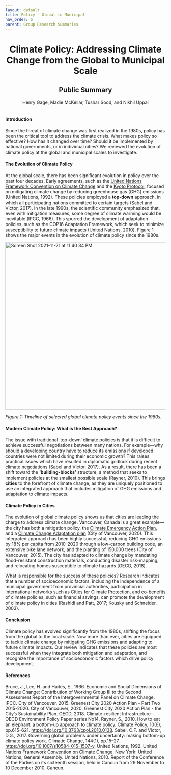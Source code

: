 ```yaml
---
layout: default
title: Policy - Global to Municipal
nav_order: 6
parent: Group Research Summaries 
---
```


<div align="center"><h1>Climate Policy: Addressing Climate Change from the Global to Municipal Scale</h1></div>
<div align="center"><h2>Public Summary</h2></div>
<div align="center">Henry Gage, Madie McKellar, Tushar Sood, and Nikhil Uppal</div>
<br>

#### Introduction

Since the threat of climate change was first realized in the 1980s, policy has been the critical tool to address the climate crisis. What makes policy so effective? How has it changed over time? Should it be implemented by national governments, or in individual cities? We reviewed the evolution of climate policy at the global and municipal scales to investigate.

#### The Evolution of Climate Policy

At the global scale, there has been significant evolution in policy over the past four decades. Early agreements, such as the [United Nations Framework Convention on Climate Change](https://unfccc.int/files/essential_background/background_publications_htmlpdf/application/pdf/conveng.pdf) and the [Kyoto Protocol](https://unfccc.int/resource/docs/convkp/kpeng.pdf), focused on mitigating climate change by reducing greenhouse gas (GHG) emissions (United Nations, 1992). These policies employed a **top-down** approach, in which all participating nations committed to certain targets (Sabel and Victor, 2017). In the late 1990s, the scientific community emphasized that, even with mitigation measures, some degree of climate warming would be inevitable (IPCC, 1966). This spurred the development of adaptation policies, such as the COP16 Adaptation Framework, which seek to minimize susceptibility to future climate impacts (United Nations, 2010). Figure 1 shows the major events in the evolution of climate policy since the 1980s.

<img width="525" alt="Screen Shot 2021-11-21 at 11 40 34 PM" src="https://user-images.githubusercontent.com/93094100/142802176-0e877955-28ea-4f90-8760-ca7bf50e3042.png">

*Figure 1: Timeline of selected global climate policy events since the 1980s.*

#### Modern Climate Policy: What is the Best Approach?

The issue with traditional ‘top-down’ climate policies is that it is difficult to achieve successful negotiations between many nations. For example—why should a developing country have to reduce its emissions if developed countries were not limited during their economic growth? This raises practical issues which have resulted in diplomatic gridlock during recent climate negotiations (Sabel and Victor, 2017). As a result, there has been a shift toward the **‘building-blocks’** structure, a method that seeks to implement policies at the smallest possible scale (Rayner, 2010). This brings **cities** to the forefront of climate change, as they are uniquely positioned to use an integrated approach that includes mitigation of GHG emissions and adaptation to climate impacts. 

#### Climate Policy in Cities

The evolution of global climate policy shows us that cities are leading the charge to address climate change. Vancouver, Canada is a great example—the city has both a mitigation policy, the [Climate Emergency Action Plan](https://vancouver.ca/green-vancouver/vancouvers-climate-emergency.aspx), and a [Climate Change Adaptation plan](https://vancouver.ca/files/cov/climate-change-adaptation-strategy.pdf) (City of Vancouver, 2020). This integrated approach has been highly successful, reducing GHG emissions by 18% per capita from 2010-2020 through a low-carbon building code, an extensive bike lane network, and the planting of 150,000 trees (City of Vancouver, 2015). The city has adapted to climate change by mandating flood-resistant construction materials, conducting disaster risk-mapping, and relocating homes susceptible to climate hazards (OECD, 2018).
	
What is responsible for the success of these policies? Research indicates that a number of socioeconomic factors, including the independence of a municipal government from provincial authorities, participation in international networks such as Cities for Climate Protection, and co-benefits of climate policies, such as financial savings, can promote the development of climate policy in cities (Rashidi and Patt, 2017; Kousky and Schneider, 2003). 

#### Conclusion

Climate policy has evolved significantly from the 1980s, shifting the focus from the global to the local scale. Now more than ever, cities are equipped to tackle climate change by mitigating GHG emissions and adapting to future climate impacts. Our review indicates that these policies are most successful when they integrate both mitigation and adaptation, and recognize the importance of socioeconomic factors which drive policy development. 

#### References

Bruce, J., Lee, H. and Haites, E., 1966. Economic and Social Dimensions of Climate Change: Contribution of Working Group III to the Second Assessment Report of the Intergovernmental Panel on Climate Change. IPCC.
City of Vancouver, 2015. Greenest City 2020 Action Plan - Part Two 2015-2020.
City of Vancouver, 2020. Greenest City 2020 Action Plan - the City’s Sustainability Plan.
OECD, 2018. Climate-resilient Infrastructure -  OECD Environment Policy Paper series No14.
Rayner, S., 2010. How to eat an elephant: a bottom-up approach to climate policy. Climate Policy, 10(6), pp.615–621. https://doi.org/10.3763/cpol.2010.0138.
Sabel, C.F. and Victor, D.G., 2017. Governing global problems under uncertainty: making bottom-up climate policy work. Climatic Change, 144(1), pp.15–27. https://doi.org/10.1007/s10584-015-1507-y.
United Nations, 1992. United Nations Framework Convention on Climate Change. New York: United Nations, General Assembly.
United Nations, 2010. Report of the Conference of the Parties on its sixteenth session, held in Cancun from 29 November to 10 December 2010. Cancun.





